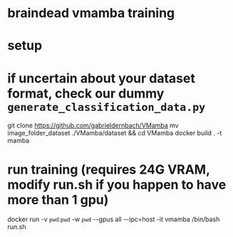 # braindead vmamba training

# setup
# if uncertain about your dataset format, check our dummy `generate_classification_data.py`
git clone https://github.com/gabrieldernbach/VMamba
mv image_folder_dataset ./VMamba/dataset && cd VMamba 
docker build . -t mamba

# run training (requires 24G VRAM, modify run.sh if you happen to have more than 1 gpu)
docker run -v `pwd`:`pwd` -w `pwd` --gpus all --ipc=host  -it vmamba /bin/bash run.sh
